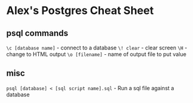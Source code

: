 # Alex's Postgres Cheat Sheet

## psql commands
`\c [database name]` - connect to a database
`\! clear` - clear screen
`\H` - change to HTML output
`\o [filename]` - name of output file to put value

## misc
`psql [database] < [sql script name].sql` - Run a sql file against a database
